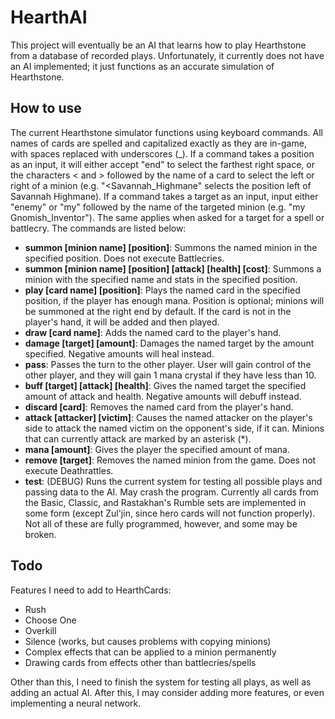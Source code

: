 # HearthAI
This project will eventually be an AI that learns how to play Hearthstone from a database of recorded plays. Unfortunately, it currently does not have an AI implemented; it just functions as an accurate simulation of Hearthstone. 

## How to use
The current Hearthstone simulator functions using keyboard commands. All names of cards are spelled and capitalized exactly as they are in-game, with spaces replaced with underscores (_). If a command takes a position as an input, it will either accept "end" to select the farthest right space, or the characters < and > followed by the name of a card to select the left or right of a minion (e.g. "<Savannah_Highmane" selects the position left of Savannah Highmane). If a command takes a target as an input, input either "enemy" or "my" followed by the name of the targeted minion (e.g. "my Gnomish_Inventor"). The same applies when asked for a target for a spell or battlecry. The commands are listed below:
- **summon [minion name] [position]**: Summons the named minion in the specified position. Does not execute Battlecries. 
- **summon [minion name] [position] [attack] [health] [cost]**: Summons a minion with the specified name and stats in the specified position. 
- **play [card name] [position]**: Plays the named card in the specified position, if the player has enough mana. Position is optional; minions will be summoned at the right end by default. If the card is not in the player's hand, it will be added and then played. 
- **draw [card name]**: Adds the named card to the player's hand. 
- **damage [target] [amount]**: Damages the named target by the amount specified. Negative amounts will heal instead. 
- **pass**: Passes the turn to the other player. User will gain control of the other player, and they will gain 1 mana crystal if they have less than 10. 
- **buff [target] [attack] [health]**: Gives the named target the specified amount of attack and health. Negative amounts will debuff instead. 
- **discard [card]**: Removes the named card from the player's hand. 
- **attack [attacker] [victim]**: Causes the named attacker on the player's side to attack the named victim on the opponent's side, if it can. Minions that can currently attack are marked by an asterisk (*). 
- **mana [amount]**: Gives the player the specified amount of mana. 
- **remove [target]**: Removes the named minion from the game. Does not execute Deathrattles. 
- **test**: (DEBUG) Runs the current system for testing all possible plays and passing data to the AI. May crash the program. 
Currently all cards from the Basic, Classic, and Rastakhan's Rumble sets are implemented in some form (except Zul'jin, since hero cards will not function properly). Not all of these are fully programmed, however, and some may be broken. 

## Todo
Features I need to add to HearthCards:
- Rush
- Choose One
- Overkill
- Silence (works, but causes problems with copying minions)
- Complex effects that can be applied to a minion permanently
- Drawing cards from effects other than battlecries/spells

Other than this, I need to finish the system for testing all plays, as well as adding an actual AI. After this, I may consider adding more features, or even implementing a neural network. 
